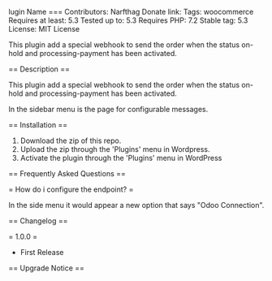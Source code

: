 lugin Name ===
Contributors: Narfthag
Donate link:
Tags: woocommerce
Requires at least: 5.3
Tested up to: 5.3
Requires PHP: 7.2
Stable tag: 5.3
License: MIT License


This plugin add a special webhook to send the order when the status on-hold and processing-payment has been activated.


== Description ==

This plugin add a special webhook to send the order when the status on-hold and processing-payment has been activated.

In the sidebar menu is the page for configurable messages.


== Installation ==

1. Download the zip of this repo.
1. Upload the zip through the 'Plugins' menu in Wordpress.
1. Activate the plugin through the 'Plugins' menu in WordPress

== Frequently Asked Questions ==

= How do i configure the endpoint? =

In the side menu it would appear a new option that says "Odoo Connection".

== Changelog ==

= 1.0.0 =

* First Release

== Upgrade Notice ==

